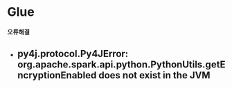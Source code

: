 # Glue

**오류해결**

- py4j.protocol.Py4JError: org.apache.spark.api.python.PythonUtils.getEncryptionEnabled does not exist in the JVM
  - 

